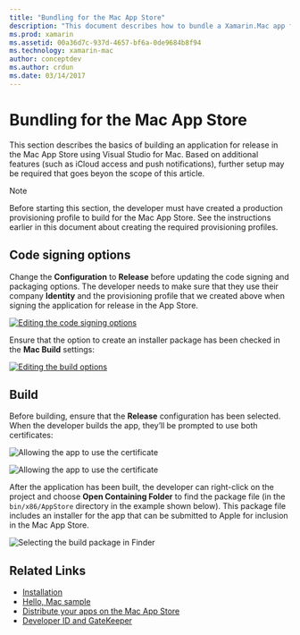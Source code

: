 ```yaml
---
title: "Bundling for the Mac App Store"
description: "This document describes how to bundle a Xamarin.Mac app for publication to the Mac App Store. It discusses code signing options and building."
ms.prod: xamarin
ms.assetid: 00a36d7c-937d-4657-bf6a-0de9684b8f94
ms.technology: xamarin-mac
author: conceptdev
ms.author: crdun
ms.date: 03/14/2017
---
```


# Bundling for the Mac App Store

This section describes the basics of building an application for release in the Mac App Store using Visual Studio for Mac. Based on additional features (such as iCloud access and push notifications), further setup may be required that goes beyon the scope of this article.

> [!NOTE]
> Before starting this section, the developer must have created a production provisioning profile to build for the Mac App Store. See the instructions earlier in this document about creating the required provisioning profiles.

## Code signing options

Change the **Configuration** to **Release** before updating the code signing and packaging options. The developer needs to make sure that they use their company **Identity** and the provisioning profile that we created above when signing the application for release in the App Store.

 [![Editing the code signing options](bundling-images/config02.png "Editing the code signing options")](bundling-images/config02-large.png#lightbox)

Ensure that the option to create an installer package has been checked in the **Mac Build** settings:

[![Editing the build options](bundling-images/config03.png "Editing the build options")](bundling-images/config03-large.png#lightbox)

## Build

Before building, ensure that the **Release** configuration has been selected. When the developer builds the app, they’ll be prompted to use both certificates:

 ![Allowing the app to use the certificate](bundling-images/image62.png "Allowing the app to use the certificate")

 ![Allowing the app to use the certificate](bundling-images/image63.png "Allowing the app to use the certificate")

After the application has been built, the developer can right-click on the project and choose **Open Containing Folder** to find the package file (in the `bin/x86/AppStore` directory in the example shown below).  This package file includes an installer for the app that can be submitted to Apple for inclusion in the Mac App Store.

 ![Selecting the build package in Finder](bundling-images/image64.png "Selecting the build package in Finder")

## Related Links

- [Installation](/visualstudio/mac/installation/)
- [Hello, Mac sample](~/mac/get-started/hello-mac.md)
- [Distribute your apps on the Mac App Store](https://developer.apple.com/devcenter/mac/checklist/)
- [Developer ID and GateKeeper](https://developer.apple.com/resources/developer-id/)
